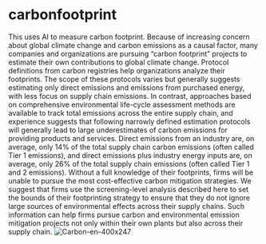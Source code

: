 # carbonfootprint
This uses AI to measure carbon footprint. 
Because of increasing concern about global climate change and carbon emissions as a causal factor, many companies and organizations are pursuing “carbon footprint” projects to estimate their own contributions to global climate change. Protocol definitions from carbon registries help organizations analyze their footprints. The scope of these protocols varies but generally suggests estimating only direct emissions and emissions from purchased energy, with less focus on supply chain emissions. In contrast, approaches based on comprehensive environmental life-cycle assessment methods are available to track total emissions across the entire supply chain, and experience suggests that following narrowly defined estimation protocols will generally lead to large underestimates of carbon emissions for providing products and services. Direct emissions from an industry are, on average, only 14% of the total supply chain carbon emissions (often called Tier 1 emissions), and direct emissions plus industry energy inputs are, on average, only 26% of the total supply chain emissions (often called Tier 1 and 2 emissions). Without a full knowledge of their footprints, firms will be unable to pursue the most cost-effective carbon mitigation strategies. We suggest that firms use the screening-level analysis described here to set the bounds of their footprinting strategy to ensure that they do not ignore large sources of environmental effects across their supply chains. Such information can help firms pursue carbon and environmental emission mitigation projects not only within their own plants but also across their supply chain.
![Carbon-en-400x247](https://user-images.githubusercontent.com/33207831/115947160-c3611780-a493-11eb-8776-f36d5192450b.jpeg)
